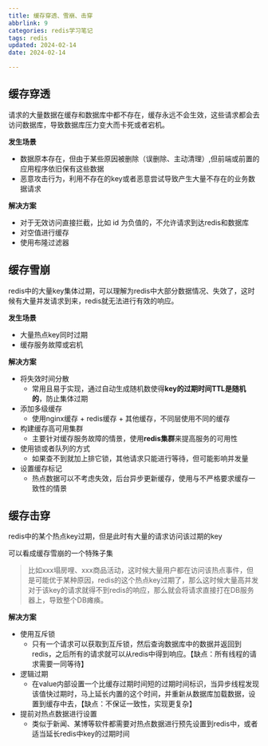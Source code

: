 ```yaml
---
title: 缓存穿透、雪崩、击穿
abbrlink: 9
categories: redis学习笔记
tags: redis
updated: 2024-02-14
date: 2024-02-14

---
```




## 缓存穿透

请求的大量数据在缓存和数据库中都不存在，缓存永远不会生效，这些请求都会去访问数据库，导致数据库压力变大而卡死或者宕机。

**发生场景**

- 数据原本存在，但由于某些原因被删除（误删除、主动清理）,但前端或前置的应用程序依旧保有这些数据
- 恶意攻击行为，利用不存在的key或者恶意尝试导致产生大量不存在的业务数据请求

**解决方案**

- 对于无效访问直接拦截，比如 id 为负值的，不允许请求到达redis和数据库
- 对空值进行缓存
- 使用布隆过滤器

<!-- more -->

## 缓存雪崩

redis中的大量key集体过期，可以理解为redis中大部分数据情况、失效了，这时候有大量并发请求到来，redis就无法进行有效的响应。

**发生场景**

- 大量热点key同时过期
- 缓存服务故障或宕机

**解决方案**

- 将失效时间分散
  - 常用且易于实现，通过自动生成随机数使得**key的过期时间TTL是随机的**，防止集体过期
- 添加多级缓存
  - 使用nginx缓存 + redis缓存 + 其他缓存，不同层使用不同的缓存
- 构建缓存高可用集群
  - 主要针对缓存服务故障的情景，使用**redis集群**来提高服务的可用性
- 使用锁或者队列的方式
  - 如果查不到就加上排它锁，其他请求只能进行等待，但可能影响并发量
- 设置缓存标记
  - 热点数据可以不考虑失效，后台异步更新缓存，使用与不严格要求缓存一致性的情景

##  缓存击穿

redis中的某个热点key过期，但是此时有大量的请求访问该过期的key

可以看成缓存雪崩的一个特殊子集

> 比如xxx塌房哩、xxx商品活动，这时候大量用户都在访问该热点事件，但是可能优于某种原因，redis的这个热点key过期了，那么这时候大量高并发对于该key的请求就得不到redis的响应，那么就会将请求直接打在DB服务器上，导致整个DB瘫痪。

**解决方案**

- 使用互斥锁
  - 只有一个请求可以获取到互斥锁，然后查询数据库中的数据并返回到redis，之后所有的请求就可以从redis中得到响应。【缺点：所有线程的请求需要一同等待】
- 逻辑过期
  - 在value内部设置一个比缓存过期时间短的过期时间标识，当异步线程发现该值快过期时，马上延长内置的这个时间，并重新从数据库加载数据，设置到缓存中去，【缺点：不保证一致性，实现更复杂】
- 提前对热点数据进行设置
  - 类似于新闻、某博等软件都需要对热点数据进行预先设置到redis中，或者适当延长redis中key的过期时间
















